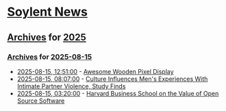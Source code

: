 # [Soylent News](../../../README.md)

## [Archives](../../index.md) for [2025](../index.md)

### [Archives](../../index.md) for [2025-08-15](index.md)

* [2025-08-15, 12:51:00](https://soylentnews.org/article.pl?sid=25/08/13/1629233&from=rss) - [Awesome Wooden Pixel Display](https://soylentnews.org/article.pl?sid=25/08/13/1629233&from=rss)
* [2025-08-15, 08:07:00](https://soylentnews.org/article.pl?sid=25/08/13/1625217&from=rss) - [Culture Influences Men's Experiences With Intimate Partner Violence, Study Finds](https://soylentnews.org/article.pl?sid=25/08/13/1625217&from=rss)
* [2025-08-15, 03:20:00](https://soylentnews.org/article.pl?sid=25/08/13/1621256&from=rss) - [Harvard Business School on the Value of Open Source Software](https://soylentnews.org/article.pl?sid=25/08/13/1621256&from=rss)
